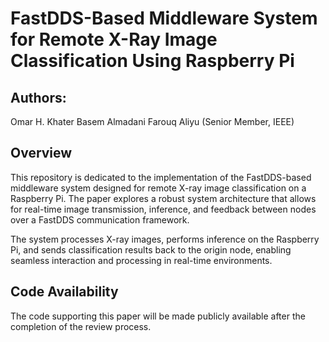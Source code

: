 # FastDDS-Based Middleware System for Remote X-Ray Image Classification Using Raspberry Pi
## Authors:
Omar H. Khater
Basem Almadani
Farouq Aliyu (Senior Member, IEEE)

## Overview
This repository is dedicated to the implementation of the FastDDS-based middleware system designed for remote X-ray image classification on a Raspberry Pi. The paper explores a robust system architecture that allows for real-time image transmission, inference, and feedback between nodes over a FastDDS communication framework.

The system processes X-ray images, performs inference on the Raspberry Pi, and sends classification results back to the origin node, enabling seamless interaction and processing in real-time environments.

## Code Availability
The code supporting this paper will be made publicly available after the completion of the review process.

